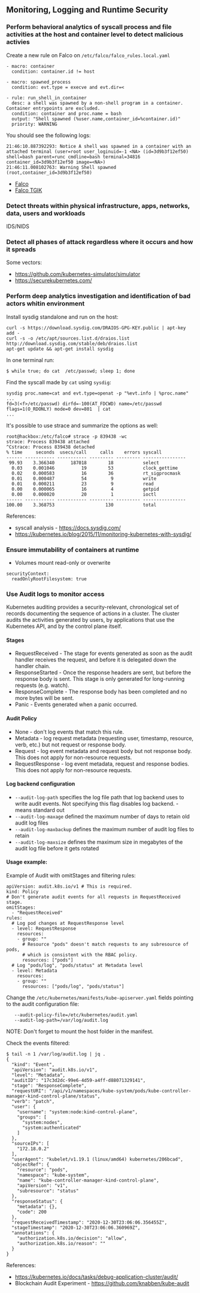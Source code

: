 ## Monitoring, Logging and Runtime Security

### Perform behavioral analytics of syscall process and file activities at the host and container level to detect malicious activies

Create a new rule on Falco on `/etc/falco/falco_rules.local.yaml`
```
- macro: container
  condition: container.id != host

- macro: spawned_process
  condition: evt.type = execve and evt.dir=<

- rule: run_shell_in_container
  desc: a shell was spawned by a non-shell program in a container. Container entrypoints are excluded.
  condition: container and proc.name = bash
  output: "Shell spawned (%user.name,container_id=%container.id)"
  priority: WARNING
```

You should see the following logs:

```
21:46:10.887392293: Notice A shell was spawned in a container with an attached terminal (user=root user_loginuid=-1 <NA> (id=3d9b3f12ef50) shell=bash parent=runc cmdline=bash terminal=34816 container_id=3d9b3f12ef50 image=<NA>)
21:46:11.008102763: Warning Shell spawned (root,container_id=3d9b3f12ef50)
```

* [Falco](https://falco.org/docs/)
* [Falco TGIK](https://www.youtube.com/watch?v=fRoTKqH3rHI)

### Detect threats within physical infrastructure, apps, networks, data, users and workloads

IDS/NIDS

### Detect all phases of attack regardless where it occurs and how it spreads

Some vectors:

* https://github.com/kubernetes-simulator/simulator
* https://securekubernetes.com/

### Perform deep analytics investigation and identification of bad actors whitin environment

Install sysdig standalone and run on the host:

```
curl -s https://download.sysdig.com/DRAIOS-GPG-KEY.public | apt-key add -
curl -s -o /etc/apt/sources.list.d/draios.list http://download.sysdig.com/stable/deb/draios.list
apt-get update && apt-get install sysdig
```

In one terminal run:

```
$ while true; do cat  /etc/passwd; sleep 1; done
```

Find the syscall made by `cat` using `sysdig`:
```
sysdig proc.name=cat and evt.type=openat -p "%evt.info | %proc.name"
...
fd=3(<f>/etc/passwd) dirfd=-100(AT_FDCWD) name=/etc/passwd flags=1(O_RDONLY) mode=0 dev=801  | cat
...
```

It's possible to use strace and summarize the options as well:

```
root@hackbox:/etc/falco# strace -p 839438 -wc
strace: Process 839438 attached
^Cstrace: Process 839438 detached
% time     seconds  usecs/call     calls    errors syscall
------ ----------- ----------- --------- --------- ----------------
 99.93    3.366340      187018        18           select
  0.03    0.001046          19        53           clock_gettime
  0.02    0.000583          16        36           rt_sigprocmask
  0.01    0.000487          54         9           write
  0.01    0.000211          23         9           read
  0.00    0.000065          16         4           getpid
  0.00    0.000020          20         1           ioctl
------ ----------- ----------- --------- --------- ----------------
100.00    3.368753                   130           total
```

References:

* syscall analysis - https://docs.sysdig.com/
* https://kubernetes.io/blog/2015/11/monitoring-kubernetes-with-sysdig/

### Ensure immutability of containers at runtime

* Volumes mount read-only or overwrite

```
securityContext:
  readOnlyRootFilesystem: true
```

### Use Audit logs to monitor access

Kubernetes auditing provides a security-relevant, chronological set of records documenting the 
sequence of actions in a cluster. The cluster audits the activities generated by users, by applications that use
the Kubernetes API, and by the control plane itself.

#### Stages 

* RequestReceived - The stage for events generated as soon as the audit handler receives the request, and before it is delegated down the handler chain. 
* ResponseStarted - Once the response headers are sent, but before the response body is sent. This stage is only generated for long-running requests (e.g. watch). 
* ResponseComplete - The response body has been completed and no more bytes will be sent. 
* Panic - Events generated when a panic occurred.

#### Audit Policy

* None - don't log events that match this rule. 
* Metadata - log request metadata (requesting user, timestamp, resource, verb, etc.) but not request or response body.
* Request - log event metadata and request body but not response body. This does not apply for non-resource requests.
* RequestResponse - log event metadata, request and response bodies. This does not apply for non-resource requests.

#### Log backend configuration

* `--audit-log-path` specifies the log file path that log backend uses to write audit events. Not specifying this flag disables log backend. - means standard out
* `--audit-log-maxage` defined the maximum number of days to retain old audit log files
* `--audit-log-maxbackup` defines the maximum number of audit log files to retain
* `--audit-log-maxsize` defines the maximum size in megabytes of the audit log file before it gets rotated

#### Usage example:
Example of Audit with omitStages and filtering rules:

```
apiVersion: audit.k8s.io/v1 # This is required.
kind: Policy
# Don't generate audit events for all requests in RequestReceived stage.
omitStages:
  - "RequestReceived"
rules:
  # Log pod changes at RequestResponse level
  - level: RequestResponse
    resources:
    - group: ""
      # Resource "pods" doesn't match requests to any subresource of pods,
      # which is consistent with the RBAC policy.
      resources: ["pods"]
  # Log "pods/log", "pods/status" at Metadata level
  - level: Metadata
    resources:
    - group: ""
      resources: ["pods/log", "pods/status"]
```

Change the `/etc/kubernetes/manifests/kube-apiserver.yaml` fields pointing to the audit configuration file:

```
   --audit-policy-file=/etc/kubernetes/audit.yaml
   --audit-log-path=/var/log/audit.log
```
NOTE: Don't forget to mount the host folder in the manifest.

Check the events filtered:

```
$ tail -n 1 /var/log/audit.log | jq .
{
  "kind": "Event",
  "apiVersion": "audit.k8s.io/v1",
  "level": "Metadata",
  "auditID": "17c3d2dc-99e6-4d59-a4ff-d88071329141",
  "stage": "ResponseComplete",
  "requestURI": "/api/v1/namespaces/kube-system/pods/kube-controller-manager-kind-control-plane/status",
  "verb": "patch",
  "user": {
    "username": "system:node:kind-control-plane",
    "groups": [
      "system:nodes",
      "system:authenticated"
    ]
  },
  "sourceIPs": [
    "172.18.0.2"
  ],
  "userAgent": "kubelet/v1.19.1 (linux/amd64) kubernetes/206bcad",
  "objectRef": {
    "resource": "pods",
    "namespace": "kube-system",
    "name": "kube-controller-manager-kind-control-plane",
    "apiVersion": "v1",
    "subresource": "status"
  },
  "responseStatus": {
    "metadata": {},
    "code": 200
  },
  "requestReceivedTimestamp": "2020-12-30T23:06:06.356455Z",
  "stageTimestamp": "2020-12-30T23:06:06.360969Z",
  "annotations": {
    "authorization.k8s.io/decision": "allow",
    "authorization.k8s.io/reason": ""
  }
}
```

References:

* https://kubernetes.io/docs/tasks/debug-application-cluster/audit/
* Blockchain Audit Experiment - https://github.com/knabben/kube-audit


